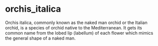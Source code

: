 # orchis_italica

Orchis italica, commonly known as the naked man orchid or the Italian orchid, is a species of orchid native to the Mediterranean. It gets its common name from the lobed lip (labellum) of each flower which mimics the general shape of a naked man.

